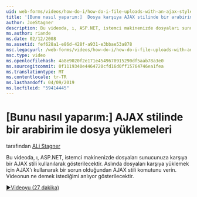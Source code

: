```yaml
---
uid: web-forms/videos/how-do-i/how-do-i-file-uploads-with-an-ajax-style-interface
title: '[Bunu nasıl yaparım:]  Dosya karşıya AJAX stilinde bir arabirim | Microsoft Docs'
author: JoeStagner
description: Bu videoda, ı, ASP.NET, istemci makinenizde dosyaları sunucunuza karşıya bir AJAX stili kullanılarak gösterilecektir. Olduğundan ı AJAX stili say bir...
ms.author: riande
ms.date: 02/12/2008
ms.assetid: fef628a1-e86d-428f-a931-e3bbae53a878
msc.legacyurl: /web-forms/videos/how-do-i/how-do-i-file-uploads-with-an-ajax-style-interface
msc.type: video
ms.openlocfilehash: 4a8e9020f2e171e4549670915290df5aab78a3e0
ms.sourcegitcommit: 0f1119340e4464720cfd16d0ff15764746ea1fea
ms.translationtype: MT
ms.contentlocale: tr-TR
ms.lasthandoff: 04/09/2019
ms.locfileid: "59414445"
---
```

# <a name="how-do-i--file-uploads-with-an-ajax-style-interface"></a>[Bunu nasıl yaparım:]  AJAX stilinde bir arabirim ile dosya yüklemeleri

tarafından [ALi Stagner](https://github.com/JoeStagner)

Bu videoda, ı, ASP.NET, istemci makinenizde dosyaları sunucunuza karşıya bir AJAX stili kullanılarak gösterilecektir. Aslında dosyaları karşıya yüklemek için AJAX'ı kullanarak bir sorun olduğundan AJAX stili komutunu verin. Videonun ne demek istediğimi anlıyor gösterilecektir.

[&#9654;Videoyu (27 dakika)](https://channel9.msdn.com/Blogs/ASP-NET-Site-Videos/how-do-i-file-uploads-with-an-ajax-style-interface)
